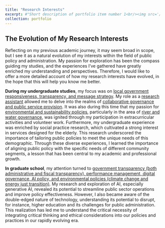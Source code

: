 ```yaml
---
title: "Research Interests"
excerpt: #"Short description of portfolio item number 1<br/><img src='/images/500x300.png'>"
collection: portfolio
---
```

## **The Evolution of My Research Interests**
Reflecting on my previous academic journey, it may seem broad in scope, but I see it as a natural evolution of my interests within the field of public policy and administration. My passion for exploration has been the compass guiding my studies, and the experiences I’ve gathered have greatly enriched my understanding and perspectives. Therefore, I would like to offer a more detailed account of how my research interests have evolved, in the hope that this will help you know me better.

**During my undergraduate studies**, my focus was on <u>local government responsiveness, transparency, and message strategy</u>. My role as a <u>research assistant</u> allowed me to delve into the realms of <u>collaborative governance and public service provision</u>. It was also during this time that my passion for <u>environmental and sustainability policies</u>, particularly in the area of <u>river and water governance</u>, was ignited through my participation in extracurricular activities and volunteer work. Furthermore, my undergraduate experience was enriched by social practice research, which cultivated a strong interest in services designed for the elderly. This research underscored the importance of tailoring public policies to meet the unique needs of this demographic. Through these diverse experiences, I learned the importance of aligning public policy with the specific needs of different community segments, a lesson that has been central to my academic and professional growth.

**In graduate school**, my attention turned to <u>government transparency (both administrative and fiscal transparency), performance management, digital governance, AI policy, and environmental policies (climate change and energy just transition)</u>. My research and exploration of AI, especially generative AI, revealed its potential to streamline public sector operations and improve policy effectiveness. However, I also became aware of the double-edged nature of technology, understanding its potential to disrupt, for instance, higher education and its challenges for public administration. This realization has led me to understand the critical necessity of integrating critical thinking and ethical considerations into our policies and practices in our rapidly evolving era.
<br><br>